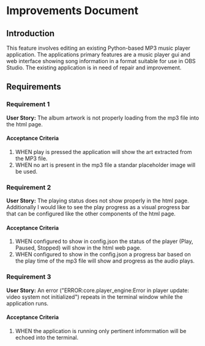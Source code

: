 # Improvements Document

## Introduction

This feature involves editing an existing Python-based MP3 music player application. The applications primary features are a music player gui and web interface showing song information in a format suitable for use in OBS Studio. The existing application is in need of repair and improvement.

## Requirements

### Requirement 1

**User Story:** The album artwork is not properly loading from the mp3 file into the html page.

#### Acceptance Criteria

1. WHEN play is pressed the application will show the art extracted from the MP3 file.
2. WHEN no art is present in the mp3 file a standar placeholder image will be used.

### Requirement 2

**User Story:** The playing status does not show properly in the html page. Additionally I would like to see the play progress as a visual progress bar that can be configured like the other components of the html page.

#### Acceptance Criteria

1. WHEN configured to show in config.json the status of the player (Play, Paused, Stopped) will show in the html web page.
2. WHEN configured to show in the config.json a progress bar based on the play time of the mp3 file will show and progress as the audio plays.

### Requirement 3

**User Story:** An error ("ERROR:core.player_engine:Error in player update: video system not initialized") repeats in the terminal window while the application runs.

#### Acceptance Criteria

1. WHEN the application is running only pertinent infomrmation will be echoed into the terminal.

